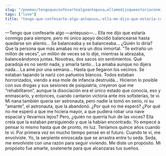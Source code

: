 ```yaml
---
slug: "/poemas/tengoqueconfesartealgoantepuso…ellamedijoqueestariaconmigoparasiempre"
tags: ["love"]
title: "tengo-que-confesarte-algo-antepuso…-ella-me-dijo-que-estaría-conmigo-para-siempre"
---
```

—Tengo que confesarte algo —antepuso—… Ella me dijo que estaría conmigo para siempre, pero mi único apoyo decidió balancearse hasta quedarse sin aliento… Se balanceaba y se balanceaba… ¿Quién lo diría? Que la persona que más amabas no era un dios inmortal. "Te extraño un millón de veces", un millón de veces se lo dije, mientras la abrazaba, balanceándonos juntas. Nosotras, dos sacos sin sentimientos. Qué paradoja es no sentir nada, y amarla tanto… La amaba aunque no dijera nada… La amé por una semana… Hasta que llegaron los vecinos. Se estaban tapando la nariz con pañuelos blancos. Todos estaban horrorizados, viendo a esa mole de infancia destruída… Hicieron lo posible con sus drogas y sus sesiones de psiquiatría, creyeron que me “rehabilitaron”, aunque la disociación era el único estado que conocía, eso y enmascarlo, y entonces, cuando cantaron victoria ante mis sofisterías, te vi. Mi nana también quería ser astronauta, pero nadie la tomó en serio, ni su “amante”, el astronauta, que la abandonó. ¿Por qué no me esperó? ¿Por qué no me esperó a que me hiciera mayor, a que pudiera robar una nave espacial y llevarnos lejos? Pero, ¿quién no querría huir de las voces? Ella creía que la estaban persiguiendo y que la habían encontrado. Yo empecé a pensar lo mismo hasta que de pronto, mi luz. Teníamos quince años cuando te vi. Por primera vez en mucho tiempo pensé en el futuro.  Cuando te vi, me envolviste. Yo, la serpiente enroscada que se arrastra entre tu seda. Seda, me envolviste con una razón para seguir viviendo. Me diste un propósito. Mi propósito fue amarte, sostenerte para que alcanzaras tus sueños.